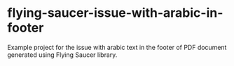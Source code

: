 # flying-saucer-issue-with-arabic-in-footer
Example project for the issue with arabic text in the footer of PDF document generated using Flying Saucer library.
